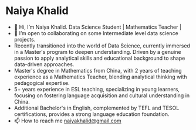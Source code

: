 # Naiya Khalid

- 👋 Hi, I’m Naiya Khalid. Data Science Student | Mathematics Teacher |
- 💞️ I’m open to collaborating on some Intermediate level data science projects.
- Recently transitioned into the world of Data Science, currently immersed in a Master's program to deepen understanding. Driven by a genuine passion to apply analytical skills and educational background to shape data-driven approaches.
- Master's degree in Mathematics from China, with 2 years of teaching experience as a Mathematics Teacher, blending analytical thinking with pedagogical expertise.
- 5+ years experience in ESL teaching, specializing in young learners, focusing on fostering language acquisition and cultural understanding in China.
- Additional Bachelor's in English, complemented by TEFL and TESOL certifications, provides a strong language education foundation.
- 📫 How to reach me naiyakhalid@gmail.com
